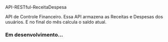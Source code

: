 API-RESTful-ReceitaDespesa

API de Controle Financeiro. Essa API armazena as Receitas e Despesas dos usuários. E no final do mês calcula o saldo atual.

### Em desenvolvimento...



